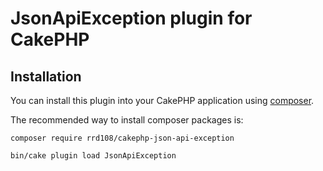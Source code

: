 # JsonApiException plugin for CakePHP

## Installation

You can install this plugin into your CakePHP application using [composer](https://getcomposer.org).

The recommended way to install composer packages is:

```
composer require rrd108/cakephp-json-api-exception
```

```
bin/cake plugin load JsonApiException
```
